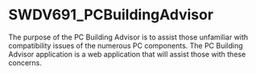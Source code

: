 # SWDV691_PCBuildingAdvisor

The purpose of the PC Building Advisor is to assist those unfamiliar with compatibility issues of the numerous PC components. The PC Building Advisor application is a web application that will assist those with these concerns.